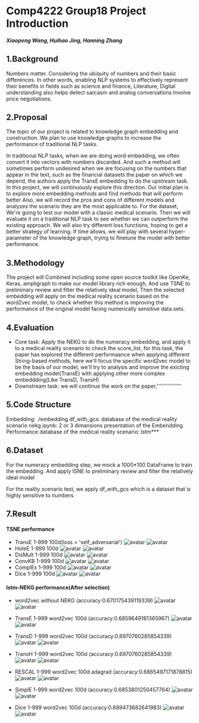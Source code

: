 # Comp4222 Group18 Project Introduction

##### Xiaopeng Wang, Huihao Jing, Hanning Zhang

## 1.Background

Numbers matter. Considering the ubiquity of numbers and their basic differences. In other words, enabling NLP systems to effectively represent their benefits in fields such as science and finance, Literature, Digital understanding also helps detect sarcasm and analog conversations Involve price negotiations.

## 2.Proposal

The topic of our project is related to knowledge graph embedding and construction. We plan to use knowledge graphs to increase the performance of traditional NLP tasks.

In traditional NLP tasks, when we are doing word embedding, we often convert it into vectors with numbers discarded. And such a method will sometimes perform undesired when we are focusing on the numbers that appear in the text, such as the financial datasets the paper on which we depend, the authors apply the TransE embedding to do the upstream task. In this project, we will continuously explore this direction. Our initial plan is to explore more embedding methods and find methods that will perform better Also, we will record the pros and cons of different models and analyzes the scenario they are the most applicable to. For the dataset, We're going to test our model with a classic medical scenario. Then we will evaluate it on a traditional NLP task to see whether we can outperform the existing approach. We will also try different loss functions, hoping to get a better strategy of learning. If time allows, we will play with several hyper-parameter of the knowledge graph, trying to finetune the model with better performance.

## 3.Methodology

The project will Combined including some open source toolkit like OpenKe, Keras, ampligraph to make our model library rich enough, And use TSNE to preliminary review and filter the relatively ideal model, Then the selected embedding will apply on the medical reality scenario based on the word2vec model, to check whether this method is improving the performance of the original model facing numerically sensitive data sets.

## 4.Evaluation

- Core task: Apply the NEKG to do the numeracy embedding, and apply it to a medical reality scenario to check the score_list, for this task, the paper has explored the different performaance when applying different String-based methods, here we'll focus the specific word2vec model to be the basis of our model, we'll try to analysis and  improve the exicting embedding model(TransE) with applying other more complex embeddding(Like TransD, TransH)
- Downstream task: we will continue the work on the paper,''''''''''''''''

## 5.Code Structure

Embedding: ./embedding
df_with_gcs: database of the medical reality scenario
nekg.ipynb: 2 or 3 dimansions presentation of the Embendding
Performance database of the medical reality scenario: Istm***

## 6.Dataset

For the numeracy embedding step, we mock a 1000*100 DataFrame to train the embedding. And apply ISNE to preliminary review and filter the relatively ideal model

For the reality scenario test, we apply df_with_gcs which is a dataset that is highly sensitive to numbers

## 7.Result

#### TSNE performance

- TransE 1-999 100d(loss = 'self_adversarial')
![avatar](./Assets/TransE_2d_1-999_100d_self_adversarial.png)
![avatar](./Assets/TransE_3d_1-999_100d_self_adversarial.png)
- HoleE 1-999 100d
![avatar](./Assets/HoleE_2d_1-999_100d.png)
![avatar](./Assets/HoleE_3d_1-999_100d.png)
- DisMult 1-999 100d
![avatar](./Assets/DisMult_2d_1-999_100d_self_adversarial.png)
![avatar](./Assets/DisMult_3d_1-999_100d_self_adversarial.png)
- ConvKB 1-999 100d
![avatar](./Assets/ConvKB_2d_1-999_100d.png)
![avatar](./Assets/ConvKB_3d_1-999_100d.png)
- ComplEx 1-999 100d
![avatar](./Assets/ComplEx_2d_1-999_100d_self_adversarial.png)
![avatar](./Assets/ComplEx_3d_1-999_100d_self_adversarial.png)
- Dice 1-999 100d
![avatar](./Assets/Dice_2d_1-999_100d_.png)
![avatar](./Assets/Dice_3d_1-999_100d_.png)

#### Istm-NEKG performance(After selection)

- word2vec without NEKG (accuracy:0.670175439119339)
![avatar](./Assets/word2vec_acc.png)
![avatar](./Assets/word2vec_loss.png)

- TransE 1-999 word2vec 100d (accuracy:0.6859649181365967)
![avatar](./Assets/istm_nekg_transe_SGD_acc.png)
![avatar](./Assets/istm_nekg_transe_SGD_loss.png)

- TransD 1-999 word2vec 100d (accuracy:0.6970760285854339)
![avatar](./Assets/istm_nekg_transd_SGD_acc.png)
![avatar](./Assets/istm_nekg_transd_SGD_loss.png)

- TransH 1-999 word2vec 100d (accuracy:0.6970760285854339)
![avatar](./Assets/istm_nekg_transh_SGD_acc.png)
![avatar](./Assets/istm_nekg_transh_SGD_loss.png)

- RESCAL 1-999 word2vec 100d adagrad (accuracy:0.6865497171878815)
![avatar](./Assets/lstm-NEKG-gcs-RESCAL_adagrad_acc.png)
![avatar](./Assets/lstm-NEKG-gcs-RESCAL_adagrad_loss.png)

- SimplE 1-999 word2vec 100d (accuracy:0.6853801250457764)
![avatar](./Assets/lstm-NEKG-gcs-SimplE_acc.png)
![avatar](./Assets/lstm-NEKG-gcs-SimplE_loss.png)

- Dice 1-999 word2vec 100d (accuracy:0.689473682641983)
![avatar](./Assets/dice_acc.png)
![avatar](./Assets/dice_loss.png)